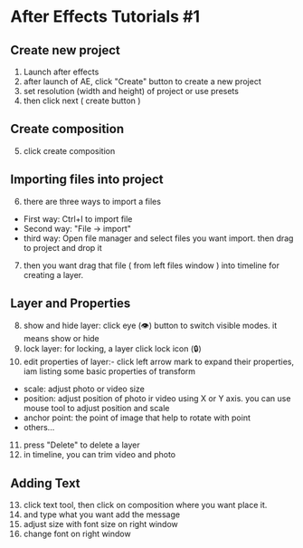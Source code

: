 # After Effects Tutorials #1
## Create new project
1. Launch after effects 
2. after launch of AE, click "Create" button to create a new project
3. set resolution (width and height) of project or use presets
4. then click next ( create button )

## Create composition 
5. click create composition

## Importing files into project 
6. there are three ways to import a files 
  - First way: Ctrl+I to import file
  - Second way: "File -> import" 
  - third way: Open file manager and select files you want import. then drag to project and drop it 
7. then you want drag that file ( from left files window ) into timeline for creating a layer.

## Layer and Properties 
8. show and hide layer: click eye (👁) button to switch visible modes. it means show or hide
9. lock layer: for locking, a layer click lock icon (🔒)
10. edit properties of layer:- click left arrow mark to expand their properties, iam listing some basic properties of transform 
  - scale: adjust photo or video size
  - position: adjust position of photo ir video using X or Y axis. you can use mouse tool to adjust position and scale 
  - anchor point: the point of image that help to rotate with point
  - others...
11. press "Delete" to delete a layer
12. in timeline, you can trim video and photo

## Adding Text
13. click text tool, then click on composition where you want place it.
14. and type what you want add the message 
15. adjust size with font size on right window 
16. change font on right window 
